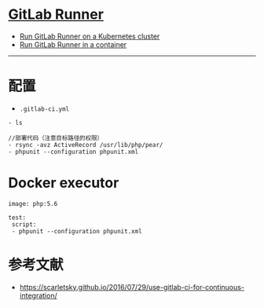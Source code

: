 # [GitLab Runner](https://docs.gitlab.com/runner/)

- [Run GitLab Runner on a Kubernetes cluster](https://docs.gitlab.com/runner/install/kubernetes.html)
- [Run GitLab Runner in a container](https://docs.gitlab.com/runner/install/docker.html)

---

# 配置
- `.gitlab-ci.yml`

```
- ls

//部署代码（注意目标路径的权限）
- rsync -avz ActiveRecord /usr/lib/php/pear/
- phpunit --configuration phpunit.xml
```

# Docker executor

```
image: php:5.6

test:
 script:
 - phpunit --configuration phpunit.xml 
```

# 参考文献

- https://scarletsky.github.io/2016/07/29/use-gitlab-ci-for-continuous-integration/
